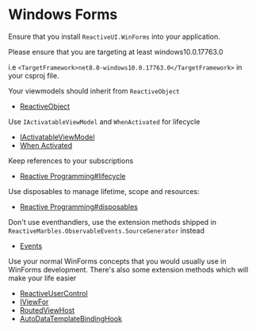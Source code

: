 # Windows Forms

Ensure that you install `ReactiveUI.WinForms` into your application.


Please ensure that you are targeting at least windows10.0.17763.0

i.e `<TargetFramework>net8.0-windows10.0.17763.0</TargetFramework>` in your csproj file.

Your viewmodels should inherit from `ReactiveObject`

- [ReactiveObject](~/api/ReactiveUI.ReactiveObject.yml)

Use `IActivatableViewModel` and `WhenActivated` for lifecycle

- [IActivatableViewModel](~/api/ReactiveUI.IActivatableViewModel.yml)
- [When Activated](~/docs/handbook/when-activated.md)

Keep references to your subscriptions

- [Reactive Programming#lifecycle](~/docs/reactive-programming/index.md#lifecycle)

Use disposables to manage lifetime, scope and resources:

- [Reactive Programming#disposables](~/docs/reactive-programming/index.md#disposables)

Don't use eventhandlers, use the extension methods shipped in `ReactiveMarbles.ObservableEvents.SourceGenerator` instead

- [Events](~/docs/handbook/events.md)

Use your normal WinForms concepts that you would usually use in WinForms development. There's also some extension methods which will make your life easier

- [ReactiveUserControl](~/api/ReactiveUI.ReactiveUserControl-1.yml)
- [IViewFor](~/api/ReactiveUI.IViewFor-1.yml)
- [RoutedViewHost](~/api/ReactiveUI.RoutedViewHost.yml)
- [AutoDataTemplateBindingHook](~/api/ReactiveUI.AutoDataTemplateBindingHook.yml)

